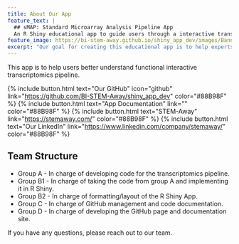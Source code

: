 ```yaml
---
title: About Our App
feature_text: |
  ## sMAP: Standard Microarray Analysis Pipeline App
  An R Shiny educational app to guide users through a interactive transcriptomics pipeline
feature_image: https://bi-stem-away.github.io/shiny_app_dev/images/Banner3.jpg
excerpt: "Our goal for creating this educational app is to help experts and intellectuals easily access the transcriptomics information and data they need. On this web page, users can view the project details via the links on the front page."
---
```


This app is to help users better understand functional interactive transcriptomics pipeline.

{% include button.html text="Our GitHub" icon="github" link="https://github.com/BI-STEM-Away/shiny_app_dev" color="#88B98F" %} {% include button.html text="App Documentation" link="" color="#88B98F" %} {% include button.html text="STEM-Away"  link="https://stemaway.com/" color="#88B98F" %} {% include button.html text="Our LinkedIn" link="https://www.linkedin.com/company/stemaway/" color="#88B98F" %}

## Team Structure

- Group A - In charge of developing code for the transcriptomics pipeline.
- Group B1 - In charge of taking the code from group A and implementing it in R Shiny.
- Group B2 - In charge of formatting/layout of the R Shiny App.
- Group C - In charge of GitHub management and code documentation.
- Group D - In charge of developing the GitHub page and documentation site. 

If you have any questions, please reach out to our team.


